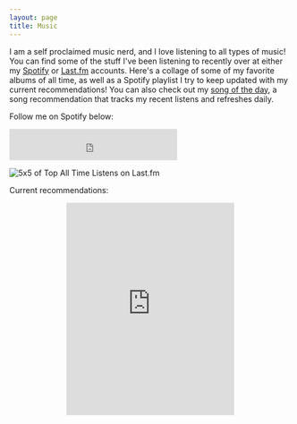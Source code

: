 ```yaml
---
layout: page
title: Music
---
```


I am a self proclaimed music nerd, and I love listening to all types of music! You can find some of the stuff I've been listening to recently over at either my [Spotify](https://open.spotify.com/user/1246063368) or [Last.fm](https://www.last.fm/user/jonathanthomas3) accounts. Here's a collage of some of my favorite albums of all time, as well as a Spotify playlist I try to keep updated with my current recommendations! You can also check out my [song of the day](http://jonathoma.github.io/jonathoma/songoftheday), a song recommendation that tracks my recent listens and refreshes daily.


Follow me on Spotify below: 
<iframe src="https://embed.spotify.com/follow/1/?uri=spotify:user:1246063368&size=detail&theme=light" width="300" height="56" scrolling="no" frameborder="0" style="border:none; overflow:hidden;" allowtransparency="true"></iframe>


![5x5 of Top All Time Listens on Last.fm](../public/img/collage.jpeg)


Current recommendations:
<center>
	<iframe src="https://open.spotify.com/embed?uri=spotify:user:1246063368:playlist:4FPHzxa21voxAQeTiHGVuz&theme=white" width="300" height="380" frameborder="0" allowtransparency="true"></iframe>
</center>

